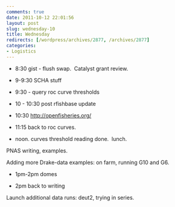 ```yaml
---
comments: true
date: 2011-10-12 22:01:56
layout: post
slug: wednesday-10
title: Wednesday
redirects: [/wordpress/archives/2877, /archives/2877]
categories:
- Logistics
---
```



	
  * 8:30 gist - flush swap.  Catalyst grant review.

	
  * 9-9:30 SCHA stuff

	
  * 9:30 - query roc curve thresholds

	
  * 10 - 10:30 post rfishbase update

	
  * 10:30 http://openfisheries.org/

	
  * 11:15 back to roc curves.

	
  * noon. curves threshold reading done.  lunch.


PNAS writing, examples.

Adding more Drake-data examples: on farm, running G10 and G6.

	
  * 1pm-2pm domes

	
  * 2pm back to writing


Launch additional data runs: deut2, trying in series.
